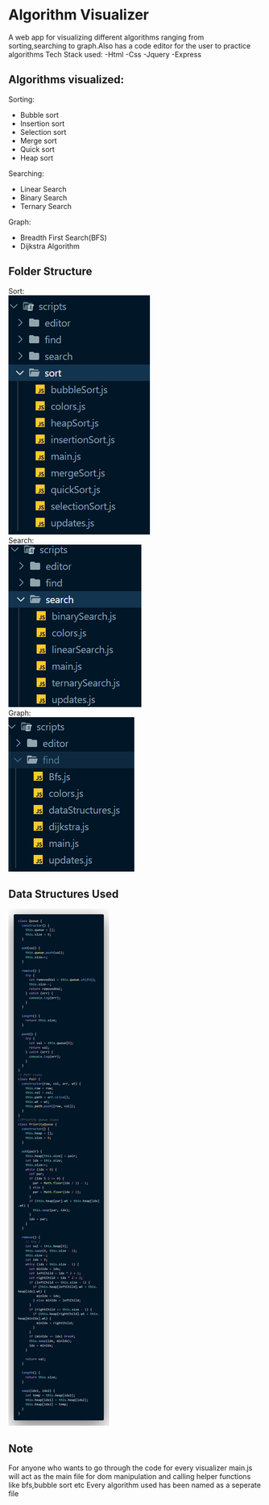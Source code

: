 # Algorithm Visualizer 


A web app for visualizing different algorithms ranging from sorting,searching to graph.Also has a code editor for the user to practice algorithms
Tech Stack used:
-Html
-Css
-Jquery
-Express

## Algorithms visualized:
Sorting:
- Bubble sort
- Insertion sort
- Selection sort
- Merge sort
- Quick sort
- Heap sort

Searching:
- Linear Search
- Binary Search
- Ternary Search

Graph:
- Breadth First Search(BFS)
- Dijkstra Algorithm



## Folder Structure 
Sort:<br/>
![sort](/images/sortcaptur.PNG)<br/>
Search:<br/>
![search](/images/searchcapture.PNG)<br/>
Graph:<br />
![graph](/images/pathcapture.PNG)<br/>

## Data Structures Used
![ds](/images/ds.png)<br/>

## Note
For anyone who wants to go through the code for every visualizer main.js will act as the main file for dom manipulation and calling helper functions like bfs,bubble sort etc
Every algorithm used has been named as a seperate file 
